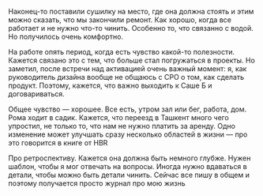 Наконец-то поставили сушилку на место, где она должна стоять и этим можно сказать, что мы закончили ремонт. Как хорошо, когда все работает и не нужно что-то чинить. Особенно то, что связанно с водой. Но получилось очень комфортно. 

На работе опять период, когда есть чувство какой-то полезности. Кажется связано это с тем, что больше стал погружаться в проекты. 
Но заметил, после встречи над активацией очень важный момент: я, как руководитель дизайна вообще не общаюсь с CPO о том, как сделать продукт. Поэтому, кажется, что важно выходить к Саше Б и договариваться. 

Общее чувство — хорошее. Все есть, утром зал или бег, работа, дом. Рома ходит в садик. Кажется, что переезд в Ташкент много чего упростил, не только то, что нам не нужно платить за аренду. Одно изменение может улучшать сразу несколько областей в жизни — про это говорится в книге от HBR

Про ретроспективу. 
Кажется она должна быть немного глубже.
Нужен шаблон, чтобы я мог отвечать на вопросы.
Иногда нужно вдаваться в детали, чтобы можно быть детали чинить. Сейчас все пишу в общем и поэтому получается просто журнал про мою жизнь